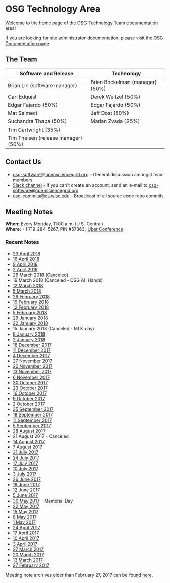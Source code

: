 OSG Technology Area
===================

Welcome to the home page of the OSG Technology Team documentation area!

If you are looking for site administrator documentation, please visit the [OSG Documentation page](https://opensciencegrid.github.io/docs/).

The Team
--------

| Software and Release | Technology |
| ----------------- | -- |
| Brian Lin (software manager) | Brian Bockelman (manager) (50%) |
| Carl Edquist | Derek Weitzel (50%) |
| Edgar Fajardo (50%)| Edgar Fajardo (50%) |
| Mat Selmeci | Jeff Dost (50%) |
| Suchandra Thapa (50%) | Marian Zvada (25%) |
| Tim Cartwright (35%) | |
| Tim Theisen (release manager) (50%) | |

Contact Us
----------

-  [osg-software@opensciencegrid.org](mailto:osg-software@opensciencegrid.org) - General discussion amongst team members
-  [Slack channel](https://opensciencegrid.slack.com/messages/osg-software) - if you can't create an account, send an e-mail to [osg-software@opensciencegrid.org](mailto:osg-software@opensciencegrid.org)
-  [osg-commits@cs.wisc.edu](mailto:osg-commits@cs.wisc.edu) - Broadcast of all source code repo commits

Meeting Notes
-------------

**When:** Every Monday, 11:00 a.m. (U.S. Central)    
**Where:** +1 719-284-5267, PIN #57363; [Uber Conference](https://www.uberconference.com/osgblin)

### Recent Notes ###

  * [23 April 2018](meetings/2018/TechArea20180423.md)
  * [16 April 2018](meetings/2018/TechArea20180416.md)
  * [9 April 2018](meetings/2018/TechArea20180409.md)
  * [2 April 2018](meetings/2018/TechArea20180402.md)
  * 26 March 2018 (Canceled)
  * 19 March 2018 (Canceled - OSG All Hands)
  * [12 March 2018](meetings/2018/TechArea20180312.md)
  * [5 March 2018](meetings/2018/TechArea20180305.md)
  * [26 February 2018](meetings/2018/TechArea20180226.md)
  * [19 February 2018](meetings/2018/TechArea20180219.md)
  * [12 February 2018](meetings/2018/TechArea20180212.md)
  * [5 February 2018](meetings/2018/TechArea20180205.md)
  * [29 January 2018](meetings/2018/TechArea20180129.md)
  * [22 January 2018](meetings/2018/TechArea20180122.md)
  * 15 January 2018 (Canceled - MLK day)
  * [8 January 2018](meetings/2018/TechArea20180108.md)
  * [2 January 2018](meetings/2018/TechArea20180102.md)
  * [18 December 2017](meetings/2017/TechArea20171218.md)
  * [11 December 2017](meetings/2017/TechArea20171211.md)
  * [4 December 2017](meetings/2017/TechArea20171204.md)
  * [27 November 2017](meetings/2017/TechArea20171127.md)
  * [20 November 2017](meetings/2017/TechArea20171120.md)
  * [13 November 2017](meetings/2017/TechArea20171113.md)
  * [6 November 2017](meetings/2017/TechArea20171106.md)
  * [30 October 2017](meetings/2017/TechArea20171030.md)
  * [23 October 2017](meetings/2017/TechArea20171023.md)
  * [16 October 2017](meetings/2017/TechArea20171016.md)
  * [9 October 2017](meetings/2017/TechArea20171009.md)
  * [2 October 2017](meetings/2017/TechArea20171002.md)
  * [25 September 2017](meetings/2017/TechArea20170925.md)
  * [18 September 2017](meetings/2017/TechArea20170918.md)
  * [11 September 2017](meetings/2017/TechArea20170911.md)
  * [5 September 2017](meetings/2017/TechArea20170905.md)
  * [28 August 2017](meetings/2017/TechArea20170828.md)
  * 21 August 2017 - Canceled
  * [14 August 2017](meetings/2017/TechArea20170814.md)
  * [7 August 2017](meetings/2017/TechArea20170807.md)
  * [31 July 2017](meetings/2017/TechArea20170731.md)
  * [24 July 2017](meetings/2017/TechArea20170724.md)
  * [17 July 2017](meetings/2017/TechArea20170717.md)
  * [10 July 2017](meetings/2017/TechArea20170710.md)
  * [3 July 2017](meetings/2017/TechArea20170703.md)
  * [26 June 2017](meetings/2017/TechArea20170626.md)
  * [19 June 2017](meetings/2017/TechArea20170619.md)
  * [12 June 2017](meetings/2017/TechArea20170612.md)
  * [5 June 2017](meetings/2017/TechArea20170605.md)
  * [30 May 2017](meetings/2017/TechArea20170530.md) - Memorial Day
  * [22 May 2017](meetings/2017/TechArea20170522.md)
  * [15 May 2017](meetings/2017/TechArea20170515.md)
  * [8 May 2017](meetings/2017/TechArea20170508.md)
  * [1 May 2017](meetings/2017/TechArea20170501.md)
  * [24 April 2017](meetings/2017/TechArea20170424.md)
  * [17 April 2017](meetings/2017/TechArea20170417.md)
  * [10 April 2017](https://github.com/opensciencegrid/technology/tree/master/archive/meetings/2017/TechAreaMeeting20170410)
  * [3 April 2017](https://github.com/opensciencegrid/technology/tree/master/archive/meetings/2017/TechAreaMeeting20170403)
  * [27 March 2017](https://github.com/opensciencegrid/technology/tree/master/archive/meetings/2017/TechAreaMeeting20170327)
  * [20 March 2017](https://github.com/opensciencegrid/technology/tree/master/archive/meetings/2017/TechAreaMeeting20170320)
  * [13 March 2017](https://github.com/opensciencegrid/technology/tree/master/archive/meetings/2017/TechAreaMeeting20170313)
  * [27 February 2017](meetings/2017/TechArea20170227.md)

Meeting note archives older than February 27, 2017 can be found [here](https://github.com/opensciencegrid/technology/tree/master/docs/meetings).
